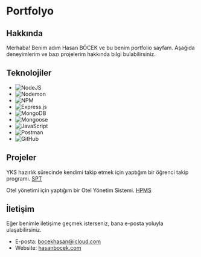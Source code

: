 # Portfolyo

## Hakkında

Merhaba! Benim adım Hasan BÖCEK ve bu benim portfolio sayfam. Aşağıda deneyimlerim ve bazı projelerim hakkında bilgi bulabilirsiniz.

## Teknolojiler

- ![NodeJS](https://img.shields.io/badge/node.js-6DA55F?style=for-the-badge&logo=node.js&logoColor=white)
- ![Nodemon](https://img.shields.io/badge/NODEMON-%23323330.svg?style=for-the-badge&logo=nodemon&logoColor=%BBDEAD)
- ![NPM](https://img.shields.io/badge/NPM-%23CB3837.svg?style=for-the-badge&logo=npm&logoColor=white)
- ![Express.js](https://img.shields.io/badge/express.js-%23404d59.svg?style=for-the-badge&logo=express&logoColor=%2361DAFB)
- ![MongoDB](https://img.shields.io/badge/MongoDB-%234ea94b.svg?style=for-the-badge&logo=mongodb&logoColor=white)
- ![Mongoose](https://img.shields.io/static/v1?style=for-the-badge&message=Mongoose&color=880000&logo=Mongoose&logoColor=FFFFFF&label=)
- ![JavaScript](https://img.shields.io/badge/javascript-%23323330.svg?style=for-the-badge&logo=javascript&logoColor=%23F7DF1E)
- ![Postman](https://img.shields.io/badge/Postman-FF6C37?style=for-the-badge&logo=postman&logoColor=white)
- ![GitHub](https://img.shields.io/badge/github-%23121011.svg?style=for-the-badge&logo=github&logoColor=white)

## Projeler

YKS hazırlık sürecinde kendimi takip etmek için yaptığım bir öğrenci takip programı. [SPT](https://github.com/HaB0612/SPT)

Otel yönetimi için yaptığım bir Otel Yönetim Sistemi. [HPMS](https://github.com/HaB0612/HPMS-Backend)

## İletişim

Eğer benimle iletişime geçmek isterseniz, bana e-posta yoluyla ulaşabilirsiniz.

- E-posta: bocekhasan@icloud.com
- Website: [hasanbocek.com](https://hasanbocek.com/)
